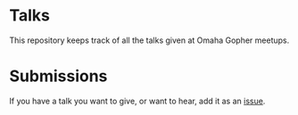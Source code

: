 # Talks

This repository keeps track of all the talks given at Omaha Gopher meetups.

# Submissions

If you have a talk you want to give, or want to hear, add it as an [issue](https://github.com/omaha-go/talks/issues).
